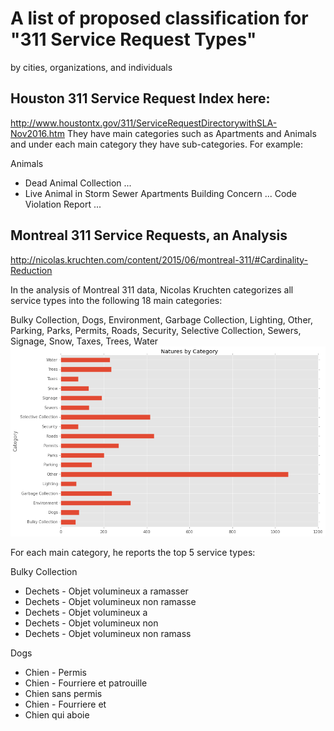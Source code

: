 # A list of proposed classification for "311 Service Request Types" 
by cities, organizations, and individuals

## Houston 311 Service Request Index here:
http://www.houstontx.gov/311/ServiceRequestDirectorywithSLA-Nov2016.htm 
They have main categories such as Apartments and Animals and under each main
category they have sub-categories. For example:
 
Animals
* Dead Animal Collection ...
* Live Animal in Storm Sewer
Apartments
       Building Concern ...
       Code Violation Report ...


## Montreal 311 Service Requests, an Analysis
http://nicolas.kruchten.com/content/2015/06/montreal-311/#Cardinality-Reduction
 
In the analysis of Montreal 311 data, Nicolas Kruchten categorizes all service
types into the following 18 main categories:
 
Bulky Collection, Dogs, Environment, Garbage Collection, Lighting, Other,
Parking, Parks, Permits, Roads, Security, Selective Collection, Sewers,
Signage, Snow, Taxes, Trees, Water
![categories](https://raw.githubusercontent.com/moqri/311-service-classification/master/images/montreal_categories.png) 
 
For each main category, he reports the top 5 service types:
 
Bulky Collection
* Dechets - Objet volumineux a ramasser
* Dechets - Objet volumineux non ramasse
* Dechets - Objet volumineux a
* Dechets - Objet volumineux non
* Dechets - Objet volumineux non ramass

Dogs
* Chien - Permis
* Chien - Fourriere et patrouille
* Chien sans permis
* Chien - Fourriere et
* Chien qui aboie

